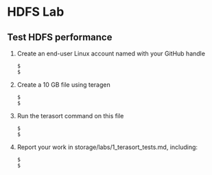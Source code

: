 # HDFS Lab
## Test HDFS performance

 1. Create an end-user Linux account named with your GitHub handle

    ```
    $ 
    $ 
    ```

 1. Create a 10 GB file using teragen

    ```
    $ 
    $
    ```

 1. Run the terasort command on this file

    ```
    $ 
    $
    ```
 1. Report your work in storage/labs/1_terasort_tests.md, including:

    ```
    $ 
    $
    ```
